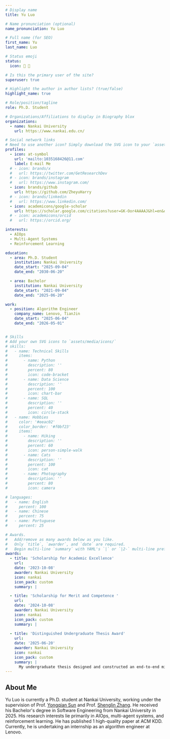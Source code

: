 ```yaml
---
# Display name
title: Yu Luo

# Name pronunciation (optional)
name_pronunciation: Yu Luo

# Full name (for SEO)
first_name: Yu
last_name: Luo

# Status emoji
status:
  icon: 🚀 🏀

# Is this the primary user of the site?
superuser: true

# Highlight the author in author lists? (true/false)
highlight_name: true

# Role/position/tagline
role: Ph.D. Student

# Organizations/Affiliations to display in Biography blox
organizations:
  - name: Nankai University
    url: https://www.nankai.edu.cn/

# Social network links
# Need to use another icon? Simply download the SVG icon to your `assets/media/icons/` folder.
profiles:
  - icon: at-symbol
    url: 'mailto:1035168426@11.com'
    label: E-mail Me
  # - icon: brands/x
  #   url: https://twitter.com/GetResearchDev
  # - icon: brands/instagram
  #   url: https://www.instagram.com/
  - icon: brands/github
    url: https://github.com/ZheyuHarry
  # - icon: brands/linkedin
  #   url: https://www.linkedin.com/
  - icon: academicons/google-scholar
    url: https://scholar.google.com/citations?user=GK-Oor4AAAAJ&hl=en&oi=sra
  # - icon: academicons/orcid
  #   url: https://orcid.org/

interests:
  - AIOps
  - Multi-Agent Systems
  - Reinforcement Learning

education:
  - area: Ph.D. Student
    institution: Nankai University
    date_start: "2025-09-04"
    date_end: "2030-06-20"

  - area: Bachelor
    institution: Nankai University
    date_start: "2021-09-04"
    date_end: "2025-06-20"

work:
  - position: Algorithm Engineer
    company_name: Lenovo, TianJin
    date_start: "2025-06-04"
    date_end: "2026-05-01"


# Skills
# Add your own SVG icons to `assets/media/icons/`
# skills:
#   - name: Technical Skills
#     items:
#       - name: Python
#         description: ''
#         percent: 80
#         icon: code-bracket
#       - name: Data Science
#         description: ''
#         percent: 100
#         icon: chart-bar
#       - name: SQL
#         description: ''
#         percent: 40
#         icon: circle-stack
#   - name: Hobbies
#     color: '#eeac02'
#     color_border: '#f0bf23'
#     items:
#       - name: Hiking
#         description: ''
#         percent: 60
#         icon: person-simple-walk
#       - name: Cats
#         description: ''
#         percent: 100
#         icon: cat
#       - name: Photography
#         description: ''
#         percent: 80
#         icon: camera

# languages:
#   - name: English
#     percent: 100
#   - name: Chinese
#     percent: 75
#   - name: Portuguese
#     percent: 25

# Awards.
#   Add/remove as many awards below as you like.
#   Only `title`, `awarder`, and `date` are required.
#   Begin multi-line `summary` with YAML's `|` or `|2-` multi-line prefix and indent 2 spaces below.
awards:
  - title: 'Scholarship for Academic Excellence'
    url: 
    date: '2023-10-08'
    awarder: Nankai University
    icon: nankai
    icon_pack: custom
    summary: |

  - title: 'Scholarship for Merit and Competence '
    url: 
    date: '2024-10-08'
    awarder: Nankai University
    icon: nankai
    icon_pack: custom
    summary: |
      
  - title: 'Distinguished Undergraduate Thesis Award'
    url: 
    date: '2025-06-20'
    awarder: Nankai University
    icon: nankai
    icon_pack: custom
    summary: |
      My undergraduate thesis designed and constructed an end-to-end microservice system fault management framework based on multi-agent collaboration. Verified by comprehensive experiments, it demonstrates high practicality, and was ultimately awarded the Distinguished Undergraduate Thesis Award.
---
```


## About Me

Yu Luo is currently a Ph.D. student at Nankai University, working under the supervision of Prof. [Yongqian Sun](https://nkcs.iops.ai/yongqiansun/) and Prof. [Shenglin Zhang](https://nkcs.iops.ai/shenglinzhang/). He received his Bachelor's degree in Software Engineering from Nankai University in 2025. His research interests lie primarily in AIOps, multi-agent systems, and reinforcement learning. He has published 1 high-quality paper at ACM KDD. Currently, he is undertaking an internship as an algorithm engineer at Lenovo.
